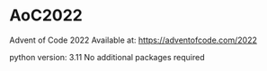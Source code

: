 # AoC2022
Advent of Code 2022
Available at: https://adventofcode.com/2022

python version: 3.11
No additional packages required
